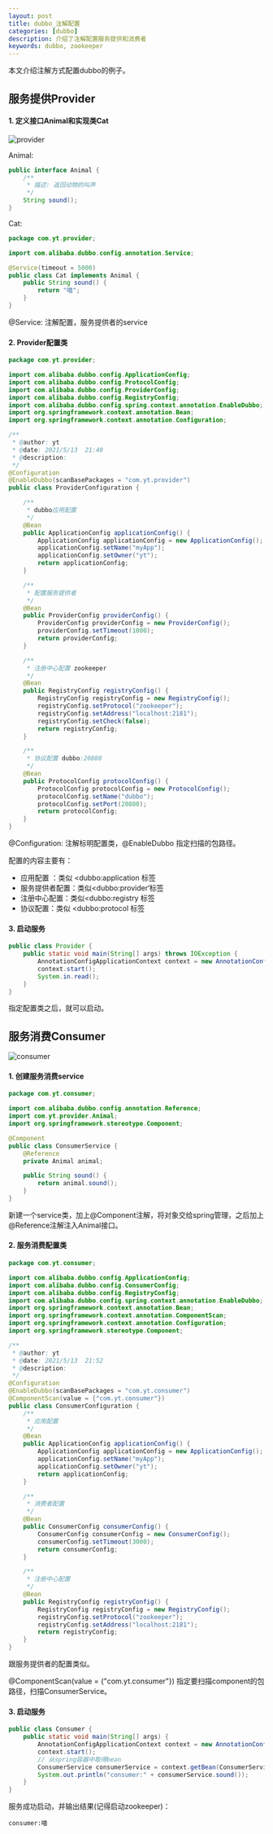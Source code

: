 ```yaml
---
layout: post
title: dubbo_注解配置
categories: [dubbo]
description: 介绍了注解配置服务提供和消费者
keywords: dubbo, zookeeper
---
```


 本文介绍注解方式配置dubbo的例子。

## 服务提供Provider

#### 1. 定义接口Animal和实现类Cat

![provider](/images/posts/dubbo/20210513_1.png)

Animal:

```` java
public interface Animal {
    /**
     * 描述: 返回动物的叫声
     */
    String sound();
}
````

Cat:

```` java
package com.yt.provider;

import com.alibaba.dubbo.config.annotation.Service;

@Service(timeout = 5000)
public class Cat implements Animal {
    public String sound() {
        return "喵";
    }
}

````

@Service: 注解配置，服务提供者的service

#### 2. Provider配置类

```` java
package com.yt.provider;

import com.alibaba.dubbo.config.ApplicationConfig;
import com.alibaba.dubbo.config.ProtocolConfig;
import com.alibaba.dubbo.config.ProviderConfig;
import com.alibaba.dubbo.config.RegistryConfig;
import com.alibaba.dubbo.config.spring.context.annotation.EnableDubbo;
import org.springframework.context.annotation.Bean;
import org.springframework.context.annotation.Configuration;

/**
 * @author: yt
 * @date: 2021/5/13  21:40
 * @description:
 */
@Configuration
@EnableDubbo(scanBasePackages = "com.yt.provider")
public class ProviderConfiguration {

    /**
     * dubbo应用配置
     */
    @Bean
    public ApplicationConfig applicationConfig() {
        ApplicationConfig applicationConfig = new ApplicationConfig();
        applicationConfig.setName("myApp");
        applicationConfig.setOwner("yt");
        return applicationConfig;
    }

    /**
     * 配置服务提供者
     */
    @Bean
    public ProviderConfig providerConfig() {
        ProviderConfig providerConfig = new ProviderConfig();
        providerConfig.setTimeout(1000);
        return providerConfig;
    }

    /**
     * 注册中心配置 zookeeper
     */
    @Bean
    public RegistryConfig registryConfig() {
        RegistryConfig registryConfig = new RegistryConfig();
        registryConfig.setProtocol("zookeeper");
        registryConfig.setAddress("localhost:2181");
        registryConfig.setCheck(false);
        return registryConfig;
    }

    /**
     * 协议配置 dubbo:20880
     */
    @Bean
    public ProtocolConfig protocolConfig() {
        ProtocolConfig protocolConfig = new ProtocolConfig();
        protocolConfig.setName("dubbo");
        protocolConfig.setPort(20880);
        return protocolConfig;
    }
}
````

@Configuration: 注解标明配置类，@EnableDubbo 指定扫描的包路径。

配置的内容主要有：

- 应用配置 ：类似 <dubbo:application 标签
- 服务提供者配置：类似<dubbo:provider‘标签
- 注册中心配置：类似<dubbo:registry 标签
- 协议配置：类似 <dubbo:protocol 标签

#### 3. 启动服务

```` java
public class Provider {
    public static void main(String[] args) throws IOException {
        AnnotationConfigApplicationContext context = new AnnotationConfigApplicationContext(ProviderConfiguration.class);
        context.start();
        System.in.read();
    }
}
````

指定配置类之后，就可以启动。



## 服务消费Consumer

![consumer](/images/posts/dubbo/20210513_2.png)

#### 1. 创建服务消费service

```` java
package com.yt.consumer;

import com.alibaba.dubbo.config.annotation.Reference;
import com.yt.provider.Animal;
import org.springframework.stereotype.Component;

@Component
public class ConsumerService {
    @Reference
    private Animal animal;

    public String sound() {
        return animal.sound();
    }
}
````

新建一个service类，加上@Component注解，将对象交给spring管理，之后加上@Reference注解注入Animal接口。

#### 2. 服务消费配置类

```` java
package com.yt.consumer;

import com.alibaba.dubbo.config.ApplicationConfig;
import com.alibaba.dubbo.config.ConsumerConfig;
import com.alibaba.dubbo.config.RegistryConfig;
import com.alibaba.dubbo.config.spring.context.annotation.EnableDubbo;
import org.springframework.context.annotation.Bean;
import org.springframework.context.annotation.ComponentScan;
import org.springframework.context.annotation.Configuration;
import org.springframework.stereotype.Component;

/**
 * @author: yt
 * @date: 2021/5/13  21:52
 * @description:
 */
@Configuration
@EnableDubbo(scanBasePackages = "com.yt.consumer")
@ComponentScan(value = {"com.yt.consumer"})
public class ConsumerConfiguration {
    /**
     * 应用配置
     */
    @Bean
    public ApplicationConfig applicationConfig() {
        ApplicationConfig applicationConfig = new ApplicationConfig();
        applicationConfig.setName("myApp");
        applicationConfig.setOwner("yt");
        return applicationConfig;
    }

    /**
     * 消费者配置
     */
    @Bean
    public ConsumerConfig consumerConfig() {
        ConsumerConfig consumerConfig = new ConsumerConfig();
        consumerConfig.setTimeout(3000);
        return consumerConfig;
    }

    /**
     * 注册中心配置
     */
    @Bean
    public RegistryConfig registryConfig() {
        RegistryConfig registryConfig = new RegistryConfig();
        registryConfig.setProtocol("zookeeper");
        registryConfig.setAddress("localhost:2181");
        return registryConfig;
    }
}
````

跟服务提供者的配置类似。

@ComponentScan(value = {"com.yt.consumer"}) 指定要扫描component的包路径，扫描ConsumerService。

#### 3. 启动服务

```` java
public class Consumer {
    public static void main(String[] args) {
        AnnotationConfigApplicationContext context = new AnnotationConfigApplicationContext(ConsumerConfiguration.class);
        context.start();
        // 从spring容器中取得bean
        ConsumerService consumerService = context.getBean(ConsumerService.class);
        System.out.println("consumer:" + consumerService.sound());
    }
}
````

服务成功启动，并输出结果(记得启动zookeeper)：

```` 
consumer:喵
````



